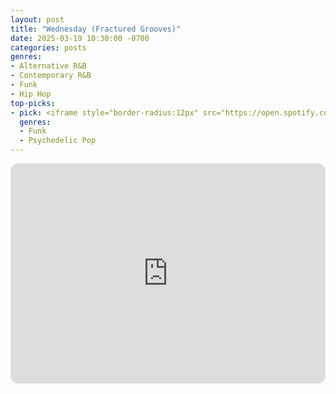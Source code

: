 ```yaml
---
layout: post
title: "Wednesday (Fractured Grooves)"
date: 2025-03-19 10:30:00 -0700
categories: posts
genres:
- Alternative R&B
- Contemporary R&B
- Funk
- Hip Hop
top-picks:
- pick: <iframe style="border-radius:12px" src="https://open.spotify.com/embed/album/7bvmGyFDwpHNRRRZJ0AHvn?utm_source=generator" width="100%" height="352" frameBorder="0" allowfullscreen="" allow="autoplay; clipboard-write; encrypted-media; fullscreen; picture-in-picture" loading="lazy"></iframe>
  genres:
  - Funk
  - Psychedelic Pop
---
```

<iframe style="border-radius:12px" src="https://open.spotify.com/embed/playlist/3BnOUO95qcAhBg9tb4F35T?utm_source=generator" width="100%" height="352" frameBorder="0" allowfullscreen="" allow="autoplay; clipboard-write; encrypted-media; fullscreen; picture-in-picture" loading="lazy"></iframe>